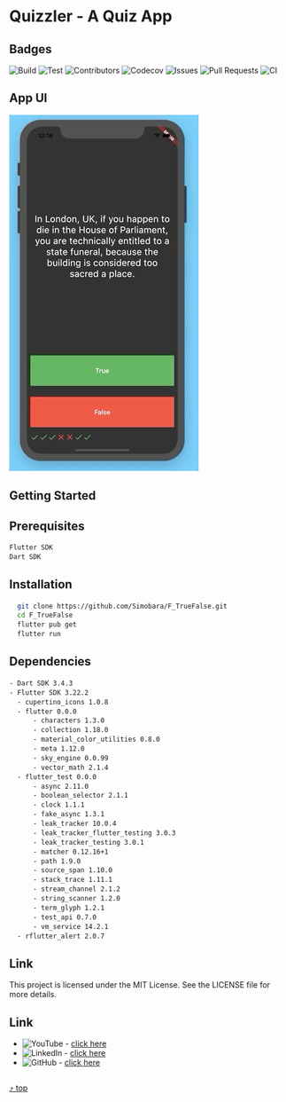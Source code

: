 <a name="top"></a>
# Quizzler - A Quiz App

## Badges
![Build](https://img.shields.io/badge/Build-passing-brightgreen)
![Test](https://img.shields.io/badge/Test-passing-brightgreen)
![Contributors](https://img.shields.io/badge/Contributors-267-brightgreen)
![Codecov](https://img.shields.io/badge/CodeCov-88%25-brightgreen)
![Issues](https://img.shields.io/badge/Issues-114%20open-blue)
![Pull Requests](https://img.shields.io/badge/PullRequests-171%20open-blue)
![CI](https://img.shields.io/badge/CI-passing-brightgreen?logo=github)


## App UI
![Finished App](Quizzler.gif)



## Getting Started

## Prerequisites
  ```sh
  Flutter SDK
  Dart SDK
  ```

## Installation
```sh
  git clone https://github.com/Simobara/F_TrueFalse.git
  cd F_TrueFalse
  flutter pub get
  flutter run
```

## Dependencies
```sh
- Dart SDK 3.4.3
- Flutter SDK 3.22.2
  - cupertino_icons 1.0.8
  - flutter 0.0.0
      - characters 1.3.0
      - collection 1.18.0
      - material_color_utilities 0.8.0
      - meta 1.12.0
      - sky_engine 0.0.99
      - vector_math 2.1.4
  - flutter_test 0.0.0
      - async 2.11.0
      - boolean_selector 2.1.1
      - clock 1.1.1
      - fake_async 1.3.1
      - leak_tracker 10.0.4
      - leak_tracker_flutter_testing 3.0.3
      - leak_tracker_testing 3.0.1
      - matcher 0.12.16+1
      - path 1.9.0
      - source_span 1.10.0
      - stack_trace 1.11.1
      - stream_channel 2.1.2
      - string_scanner 1.2.0
      - term_glyph 1.2.1
      - test_api 0.7.0
      - vm_service 14.2.1
  - rflutter_alert 2.0.7
```


## Link
This project is licensed under the MIT License. See the LICENSE file for more details.


## Link
- ![YouTube](https://img.shields.io/youtube/views/dQw4w9WgXcQ?style=social) - [click here](https://www.youtube.com/watch?v=dQw4w9WgXcQ)
- ![LinkedIn](https://img.shields.io/badge/LinkedIn-Connect-blue?style=social&logo=linkedin) - [click here](https://www.linkedin.com/in/siba2410)
- ![GitHub](https://img.shields.io/badge/GitHub-Profile-blue?style=social&logo=github) - [click here](https://github.com/Simobara)


##
[⤴️ top](#top)